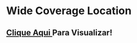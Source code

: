 <h1>Wide Coverage Location</h1>
<h2><a href="https://edgarsousa21.github.io/02_Wide_coverage_location/" target="_blank">Clique Aqui </a>Para Visualizar!</h2>
